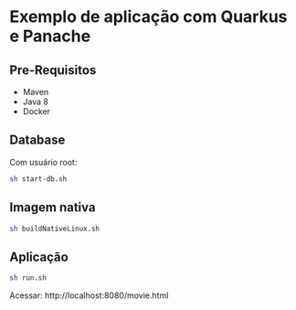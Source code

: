 # Exemplo de aplicação com Quarkus e Panache


## Pre-Requisitos

* Maven
* Java 8
* Docker

## Database

Com usuário root:

```bash
sh start-db.sh
```
## Imagem nativa
```bash
sh buildNativeLinux.sh
```


## Aplicação

```bash
sh run.sh
```


Acessar: http://localhost:8080/movie.html

